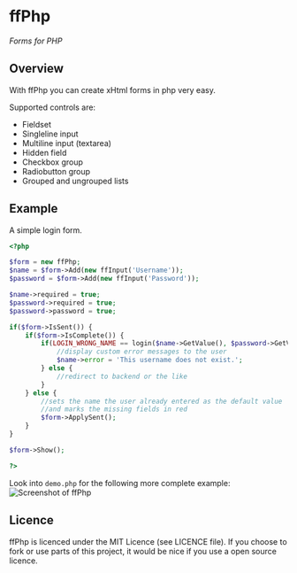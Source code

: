 ffPhp
=====
_Forms for PHP_

Overview
--------

With ffPhp you can create xHtml forms in php very easy.

Supported controls are:

 * Fieldset
 * Singleline input
 * Multiline input (textarea)
 * Hidden field
 * Checkbox group
 * Radiobutton group
 * Grouped and ungrouped lists

Example
-------

A simple login form.

``` php
<?php

$form = new ffPhp;
$name = $form->Add(new ffInput('Username'));
$password = $form->Add(new ffInput('Password'));

$name->required = true;
$password->required = true;
$password->password = true;

if($form->IsSent()) {
    if($form->IsComplete()) {
        if(LOGIN_WRONG_NAME == login($name->GetValue(), $password->GetValue())) {
            //display custom error messages to the user
            $name->error = 'This username does not exist.';
        } else {
            //redirect to backend or the like
        }
    } else {
        //sets the name the user already entered as the default value
        //and marks the missing fields in red
        $form->ApplySent();
    }
}

$form->Show();

?>
```

Look into `demo.php` for the following more complete example:
![Screenshot of ffPhp](https://raw.github.com/klemens/ffPhp/master/demo.png)

Licence
-------

ffPhp is licenced under the MIT Licence (see LICENCE file). If you
choose to fork or use parts of this project, it would be nice if you use a
open source licence.